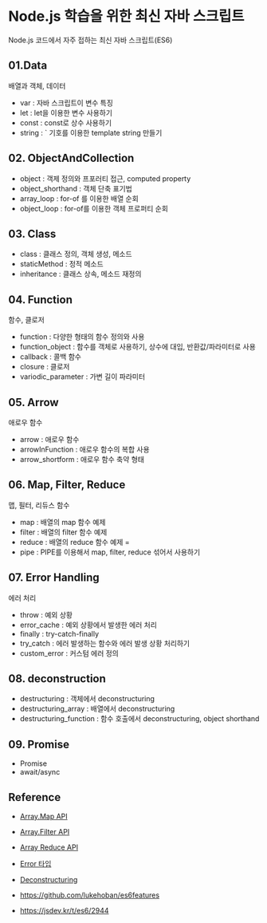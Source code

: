 # Node.js 학습을 위한 최신 자바 스크립트

Node.js 코드에서 자주 접하는 최신 자바 스크립트(ES6)

## 01.Data

배열과 객체, 데이터

- var : 자바 스크립트이 변수 특징
- let : let을 이용한 변수 사용하기
- const : const로 상수 사용하기
- string : ` 기호를 이용한 template string 만들기

## 02. ObjectAndCollection

- object : 객제 정의와 프포러티 접근, computed property
- object_shorthand : 객체 단축 표기법
- array_loop : for-of 를 이용한 배열 순회
- object_loop : for-of를 이용한 객체 프로퍼티 순회

## 03. Class

- class : 클래스 정의, 객체 생성, 메소드
- staticMethod : 정적 메소드
- inheritance : 클래스 상속, 메소드 재정의

## 04. Function

함수, 클로저

- function : 다양한 형태의 함수 정의와 사용
- function_object : 함수를 객체로 사용하기, 상수에 대입, 반환값/파라미터로 사용
- callback : 콜백 함수
- closure : 클로저
- variodic_parameter : 가변 길이 파라미터

## 05. Arrow

애로우 함수

- arrow : 애로우 함수
- arrowInFunction : 애로우 함수의 복합 사용
- arrow_shortform : 애로우 함수 축약 형태

## 06. Map, Filter, Reduce

맵, 필터, 리듀스 함수

- map : 배열의 map 함수 예제
- filter : 배열의 filter 함수 예제
- reduce : 배열의 reduce 함수 예제 =
- pipe : PIPE를 이용해서 map, filter, reduce 섞어서 사용하기

## 07. Error Handling

에러 처리

- throw : 예외 상황
- error_cache : 예외 상황에서 발생한 에러 처리
- finally : try-catch-finally
- try_catch : 에러 발생하는 함수와 에러 발생 상황 처리하기
- custom_error : 커스텀 에러 정의

## 08. deconstruction

- destructuring : 객체에서 deconstructuring
- destructuring_array : 배열에서 deconstructuring
- destructuring_function : 함수 호출에서 deconstructuring, object shorthand

## 09. Promise

- Promise
- await/async

## Reference


- [Array.Map API](https://developer.mozilla.org/ko/docs/Web/JavaScript/Reference/Global_Objects/Array/map)

- [Array.Filter API](https://developer.mozilla.org/ko/docs/Web/JavaScript/Reference/Global_Objects/Array/filter)

- [Array Reduce API](https://developer.mozilla.org/ko/docs/Web/JavaScript/Reference/Global_Objects/Array/Reduce)

- [Error 타입](https://developer.mozilla.org/ko/docs/Web/JavaScript/Reference/Global_Objects/Error)

- [Deconstructuring](https://developer.mozilla.org/ko/docs/Web/JavaScript/Reference/Operators/Destructuring_assignment)

- https://github.com/lukehoban/es6features
- https://jsdev.kr/t/es6/2944